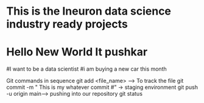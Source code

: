 # This is the Ineuron data science industry ready projects
# Hello New World It pushkar
#I want to be a data scientist
#i am buying a new car this month

Git commands in sequence
git add <file_name> --> To track the file
git commit -m " This is my whatever commit #" -> staging environment
git push -u origin main--> pushing into our repository
git status

